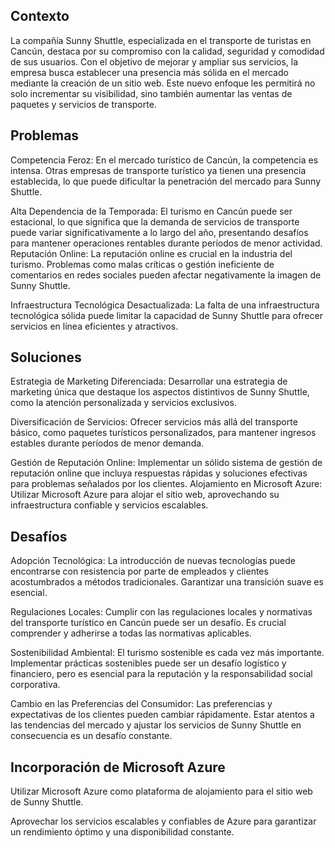 ## Contexto 
La compañía Sunny Shuttle, especializada en el transporte de turistas en Cancún, destaca por su compromiso con la calidad, seguridad y comodidad de sus usuarios. Con el objetivo de mejorar y ampliar sus servicios, la empresa busca establecer una presencia más sólida en el mercado mediante la creación de un sitio web. Este nuevo enfoque les permitirá no solo incrementar su visibilidad, sino también aumentar las ventas de paquetes y servicios de transporte.

## Problemas
Competencia Feroz: En el mercado turístico de Cancún, la competencia es intensa. Otras empresas de transporte turístico ya tienen una presencia establecida, lo que puede dificultar la penetración del mercado para Sunny Shuttle.

Alta Dependencia de la Temporada: El turismo en Cancún puede ser estacional, lo que significa que la demanda de servicios de transporte puede variar significativamente a lo largo del año, presentando desafíos para mantener operaciones rentables durante períodos de menor actividad.
Reputación Online: La reputación online es crucial en la industria del turismo. Problemas como malas críticas o gestión ineficiente de comentarios en redes sociales pueden afectar negativamente la imagen de Sunny Shuttle.

Infraestructura Tecnológica Desactualizada: La falta de una infraestructura tecnológica sólida puede limitar la capacidad de Sunny Shuttle para ofrecer servicios en línea eficientes y atractivos.

## Soluciones
Estrategia de Marketing Diferenciada: Desarrollar una estrategia de marketing única que destaque los aspectos distintivos de Sunny Shuttle, como la atención personalizada y servicios exclusivos.

Diversificación de Servicios: Ofrecer servicios más allá del transporte básico, como paquetes turísticos personalizados, para mantener ingresos estables durante períodos de menor demanda.

Gestión de Reputación Online: Implementar un sólido sistema de gestión de reputación online que incluya respuestas rápidas y soluciones efectivas para problemas señalados por los clientes.
Alojamiento en Microsoft Azure: Utilizar Microsoft Azure para alojar el sitio web, aprovechando su infraestructura confiable y servicios escalables.

## Desafíos

Adopción Tecnológica: La introducción de nuevas tecnologías puede encontrarse con resistencia por parte de empleados y clientes acostumbrados a métodos tradicionales. Garantizar una transición suave es esencial.

Regulaciones Locales: Cumplir con las regulaciones locales y normativas del transporte turístico en Cancún puede ser un desafío. Es crucial comprender y adherirse a todas las normativas aplicables.

Sostenibilidad Ambiental: El turismo sostenible es cada vez más importante. Implementar prácticas sostenibles puede ser un desafío logístico y financiero, pero es esencial para la reputación y la responsabilidad social corporativa.

Cambio en las Preferencias del Consumidor: Las preferencias y expectativas de los clientes pueden cambiar rápidamente. Estar atentos a las tendencias del mercado y ajustar los servicios de Sunny Shuttle en consecuencia es un desafío constante.

## Incorporación de Microsoft Azure
Utilizar Microsoft Azure como plataforma de alojamiento para el sitio web de Sunny Shuttle.

Aprovechar los servicios escalables y confiables de Azure para garantizar un rendimiento óptimo y una disponibilidad constante.
